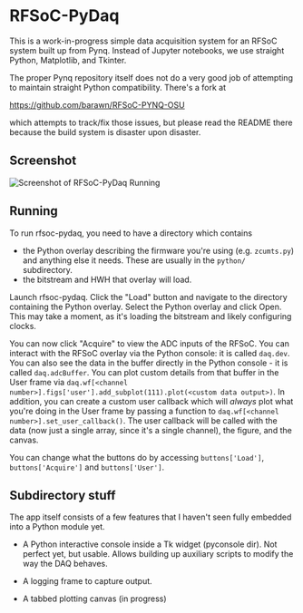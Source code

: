 # RFSoC-PyDaq

This is a work-in-progress simple data acquisition system for an
RFSoC system built up from Pynq. Instead of Jupyter notebooks,
we use straight Python, Matplotlib, and Tkinter.

The proper Pynq repository itself does not do a very good job
of attempting to maintain straight Python compatibility. There's
a fork at

https://github.com/barawn/RFSoC-PYNQ-OSU

which attempts to track/fix those issues, but please read the README
there because the build system is disaster upon disaster.

## Screenshot

![Screenshot of RFSoC-PyDaq Running](https://github.com/pueo-pynq/rfsoc-pydaq/blob/main/rfsoc-pydaq-screenshot.png)

## Running

To run rfsoc-pydaq, you need to have a directory which contains
* the Python overlay describing the firmware you're using (e.g. ``zcumts.py``) and anything else it needs. These are usually in the ``python/`` subdirectory.
* the bitstream and HWH that overlay will load.

Launch rfsoc-pydaq. Click the "Load" button and navigate to the directory containing the Python overlay. Select the Python overlay and click Open. This may take a moment,
as it's loading the bitstream and likely configuring clocks.

You can now click "Acquire" to view the ADC inputs of the RFSoC. You can interact with the RFSoC overlay via the Python console: it is called ``daq.dev``. You can
also see the data in the buffer directly in the Python console - it is called ``daq.adcBuffer``. You can plot custom details from that buffer in the User frame
via ``daq.wf[<channel number>].figs['user'].add_subplot(111).plot(<custom data output>)``. In addition, you can create a custom user callback which will _always_ plot
what you're doing in the User frame by passing a function to ``daq.wf[<channel number>].set_user_callback()``. The user callback will be called with the data
(now just a single array, since it's a single channel), the figure, and the canvas.

You can change what the buttons do by accessing ``buttons['Load']``, ``buttons['Acquire']`` and ``buttons['User']``.

## Subdirectory stuff

The app itself consists of a few features that I haven't seen fully
embedded into a Python module yet.

* A Python interactive console inside a Tk widget (pyconsole dir).
  Not perfect yet, but usable. Allows building up auxiliary scripts
  to modify the way the DAQ behaves.

* A logging frame to capture output.

* A tabbed plotting canvas (in progress)


